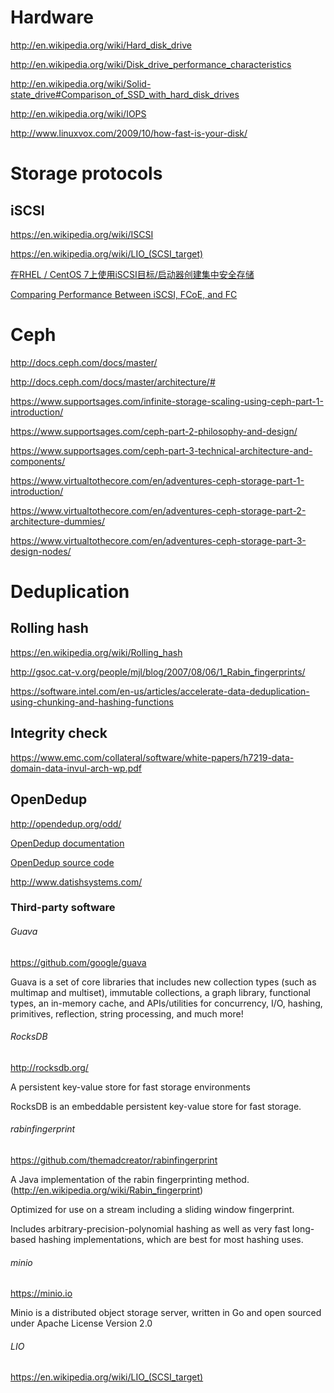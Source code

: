 # Hardware

http://en.wikipedia.org/wiki/Hard_disk_drive

http://en.wikipedia.org/wiki/Disk_drive_performance_characteristics

http://en.wikipedia.org/wiki/Solid-state_drive#Comparison_of_SSD_with_hard_disk_drives

http://en.wikipedia.org/wiki/IOPS

http://www.linuxvox.com/2009/10/how-fast-is-your-disk/


# Storage protocols

## iSCSI

https://en.wikipedia.org/wiki/ISCSI

https://en.wikipedia.org/wiki/LIO_(SCSI_target)

[在RHEL / CentOS 7上使用iSCSI目标/启动器创建集中安全存储](https://www.howtoing.com/create-centralized-secure-storage-using-iscsi-target-initiator/)

[Comparing Performance Between iSCSI, FCoE, and FC](http://en.community.dell.com/techcenter/storage/w/wiki/2722.comparing-performance-between-iscsi-fcoe-and-fc)


# Ceph

http://docs.ceph.com/docs/master/

http://docs.ceph.com/docs/master/architecture/#

https://www.supportsages.com/infinite-storage-scaling-using-ceph-part-1-introduction/

https://www.supportsages.com/ceph-part-2-philosophy-and-design/

https://www.supportsages.com/ceph-part-3-technical-architecture-and-components/

https://www.virtualtothecore.com/en/adventures-ceph-storage-part-1-introduction/

https://www.virtualtothecore.com/en/adventures-ceph-storage-part-2-architecture-dummies/

https://www.virtualtothecore.com/en/adventures-ceph-storage-part-3-design-nodes/


# Deduplication

## Rolling hash

https://en.wikipedia.org/wiki/Rolling_hash

http://gsoc.cat-v.org/people/mjl/blog/2007/08/06/1_Rabin_fingerprints/

https://software.intel.com/en-us/articles/accelerate-data-deduplication-using-chunking-and-hashing-functions

## Integrity check

https://www.emc.com/collateral/software/white-papers/h7219-data-domain-data-invul-arch-wp.pdf

## OpenDedup

http://opendedup.org/odd/

[OpenDedup documentation](http://opendedup.org/odd/documentation/)

[OpenDedup source code](https://github.com/opendedup/sdfs)

http://www.datishsystems.com/

### Third-party software

###### Guava

https://github.com/google/guava

Guava is a set of core libraries that includes new collection types (such as multimap and multiset), immutable collections, a graph library, functional types, an in-memory cache, and APIs/utilities for concurrency, I/O, hashing, primitives, reflection, string processing, and much more!

###### RocksDB

http://rocksdb.org/

A persistent key-value store for fast storage environments

RocksDB is an embeddable persistent key-value store for fast storage.

###### rabinfingerprint

https://github.com/themadcreator/rabinfingerprint

A Java implementation of the rabin fingerprinting method. (http://en.wikipedia.org/wiki/Rabin_fingerprint)

Optimized for use on a stream including a sliding window fingerprint.

Includes arbitrary-precision-polynomial hashing as well as very fast long-based hashing implementations, which are best for most hashing uses.

###### minio

https://minio.io

Minio is a distributed object storage server, written in Go and open sourced under Apache License Version 2.0

###### LIO

https://en.wikipedia.org/wiki/LIO_(SCSI_target)
